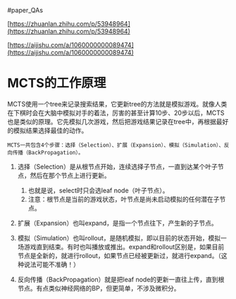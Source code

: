 #paper_QAs 

[https://zhuanlan.zhihu.com/p/53948964](https://zhuanlan.zhihu.com/p/53948964)

[https://aijishu.com/a/1060000000089474](https://aijishu.com/a/1060000000089474)



# MCTS的工作原理

MCTS使用一个tree来记录搜索结果，它更新tree的方法就是模拟游戏。就像人类在下棋时会在大脑中模拟对手的着法，厉害的甚至计算10步、20步以后，MCTS也是类似的原理。它先模拟几次游戏，然后把游戏结果记录在tree中，再根据最好的模拟结果选择最佳的动作。

	MCTS一共包含4个步骤：选择（Selection）、扩展（Expansion）、模拟（Simulation）、反向传播（BackPropagation）。

1. 选择（Selection）是从根节点开始，连续选择子节点，一直到达某个叶子节点，然后在那个节点上进行更新。
	1. 也就是说，select时只会选leaf node（叶子节点）。
	2. 注意：根节点是当前的游戏状态，叶节点是尚未启动模拟的任何潜在子节点。

2. 扩展（Expansion）也叫expand，是指一个节点往下，产生新的子节点。


3. 模拟（Simulation）也叫rollout，是随机模拟，即以目前的状态开始，模拟一场游戏直到结束。有时也叫播放或推出。expand和rollout区别是，如果目前节点是全新的，就进行rollout，如果节点已经被更新过，就进行expand。（这种说法可能不准确！）

4. 反向传播（BackPropagation）就是把leaf node的更新一直往上传，直到根节点。有点类似神经网络的BP，但更简单，不涉及微积分。